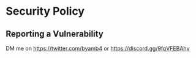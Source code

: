 # Security Policy

## Reporting a Vulnerability

DM me on https://twitter.com/byamb4 or https://discord.gg/9fqVFEBAhv
